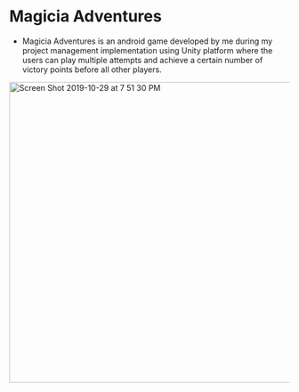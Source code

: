 # Magicia Adventures
- Magicia Adventures is an android game developed by me during my project management implementation using Unity platform where the users can play multiple attempts and achieve a certain number of victory points before all other players. 

<img width="540" alt="Screen Shot 2019-10-29 at 7 51 30 PM" src="https://user-images.githubusercontent.com/30482314/67817928-cf7a3d80-fa85-11e9-843e-66e8eed68b5e.png">
